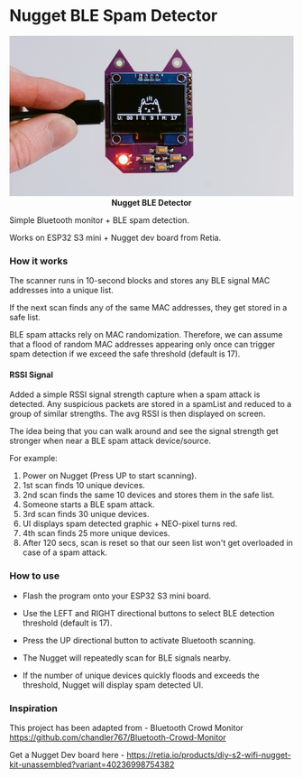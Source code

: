 # Nugget BLE Spam Detector

<p align="center">
  <img src="img/ble-scanner.JPG" width="700px">
  <br>
  <b>Nugget BLE Detector</b>
  <br>
</p>

Simple Bluetooth monitor + BLE spam detection.

Works on ESP32 S3 mini + Nugget dev board from Retia.

### How it works

The scanner runs in 10-second blocks and stores any BLE signal MAC addresses into a unique list.

If the next scan finds any of the same MAC addresses, they get stored in a safe list.

BLE spam attacks rely on MAC randomization. Therefore, we can assume that a flood of random MAC addresses appearing only once can trigger spam detection if we exceed the safe threshold (default is 17).

#### RSSI Signal

Added a simple RSSI signal strength capture when a spam attack is detected. Any suspicious packets are stored in a spamList and reduced to a group of similar strengths. The avg RSSI is then displayed on screen.

The idea being that you can walk around and see the signal strength get stronger when near a BLE spam attack device/source.

For example:

1. Power on Nugget (Press UP to start scanning).
2. 1st scan finds 10 unique devices.
3. 2nd scan finds the same 10 devices and stores them in the safe list.
4. Someone starts a BLE spam attack.
5. 3rd scan finds 30 unique devices.
6. UI displays spam detected graphic + NEO-pixel turns red.
7. 4th scan finds 25 more unique devices.
8. After 120 secs, scan is reset so that our seen list won't get overloaded in case of a spam attack.

### How to use

- Flash the program onto your ESP32 S3 mini board.

- Use the LEFT and RIGHT directional buttons to select BLE detection threshold (default is 17).

- Press the UP directional button to activate Bluetooth scanning.

- The Nugget will repeatedly scan for BLE signals nearby.

- If the number of unique devices quickly floods and exceeds the threshold, Nugget will display spam detected UI.

### Inspiration

This project has been adapted from - Bluetooth Crowd Monitor https://github.com/chandler767/Bluetooth-Crowd-Monitor

Get a Nugget Dev board here - https://retia.io/products/diy-s2-wifi-nugget-kit-unassembled?variant=40236998754382
